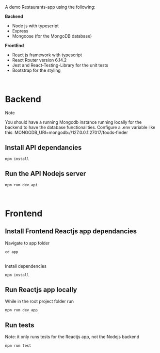 A demo Restaurants-app using the following:

**Backend**
- Node js with typescript
- Express
- Mongoose (for the MongoDB database)

**FrontEnd**
- React js framework with typescript
- React Router version 6.14.2
- Jest and React-Testing-Library for the unit tests
- Bootstrap for the styling

<br>

# Backend #

> [!NOTE]
> You should have a running Mongodb instance running locally for the backend to have the database functionalities. Configure a .env variable like this: MONGODB_URI=mongodb://127.0.0.1:27017/foods-finder

## Install API dependancies ##

    npm install

## Run the API Nodejs server ##

    npm run dev_api

<br>

# Frontend #

## Install Frontend Reactjs app dependancies ##
Navigate to app folder 

    cd app

<br>
Install dependencies

    npm install

## Run Reactjs app locally ##
While in the root project folder run 

    npm run dev_app

## Run tests
Note: it only runs tests for the Reactjs app, not the Nodejs backend

    npm run test
